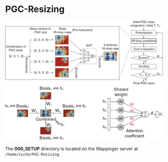 # PGC-Resizing

![Overall flow](./PGC-overview.png) 
![Graph Attention Network](./GAT.png) 

The **000_SETUP** directory is located on the Wappinger server at `/home/ischo/PGC-Resizing`.

